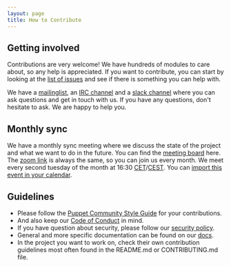 ```yaml
---
layout: page
title: How to Contribute
---
```


## Getting involved

Contributions are very welcome! We have hundreds of modules to care about, so any help is appreciated.
If you want to contribute, you can start by looking at the [list of issues](https://github.com/issues?q=is%3Aopen+is%3Aissue+user%3Avoxpupuli+archived%3Afalse+sort%3Acreated-desc) and see if there is something you can help with.

We have a [mailinglist](https://groups.io/g/voxpupuli/), an [IRC channel](ircs://irc.libera.chat:6697/voxpupuli) and a [slack channel](https://puppetcommunity.slack.com/messages/voxpupuli/) where you can ask questions and get in touch with us.
If you have any questions, don't hesitate to ask. We are happy to help you.

## Monthly sync

We have a monthly sync meeting where we discuss the state of the project and what we want to do in the future. You can find the [meeting board](https://github.com/orgs/voxpupuli/projects/10/) here. The [zoom link](https://perforce.zoom.us/j/92119937381?pwd=IK00nUw1GrmR9KNjtkbMSbQAzpboPu.1) is always the same, so you can join us every month. We meet every second tuesday of the month at 16:30 [CET](https://www.timeanddate.com/time/zones/cet)/[CEST](https://www.timeanddate.com/time/zones/cest). You can [import this event in your calendar](voxpupuli-monthly-sync.ics).

<p id="nextmeeting"></p>

## Guidelines

- Please follow the [Puppet Community Style Guide](https://puppet.com/docs/puppet/latest/style_guide.html) for your contributions.
- And also keep our [Code of Conduct](https://voxpupuli.org/coc/) in mind.
- If you have question about security, please follow our [security policy](https://voxpupuli.org/security/).
- General and more specific documentation can be found on our [docs](https://voxpupuli.org/docs/).
- In the project you want to work on, check their own contribution guidelines most often found in the README.md or CONTRIBUTING.md file.

<script src="https://momentjs.com/downloads/moment.min.js"></script>
<script src="https://momentjs.com/downloads/moment-timezone-with-data-10-year-range.js"></script>
<script type="application/javascript">
const myTimeZone = moment.tz.guess();
const eventTimeZone = "Europe/Berlin";

let nextMeeting = moment.tz(eventTimeZone).startOf('month').add(1, 'week').hours(16).minutes(30);
dayOffset = 2 - nextMeeting.day();
if (dayOffset < 0) dayOffset += 7;
nextMeeting.add(dayOffset, 'days');

if (nextMeeting.isBefore(moment.tz(eventTimeZone).subtract(1, 'hour'))) {
  nextMeeting = moment.tz(eventTimeZone).startOf('month').add(1, 'month').add(1, 'week').hours(16).minutes(30);
  dayOffset = 2 - nextMeeting.day();
  if (dayOffset < 0) dayOffset += 7;
  nextMeeting.add(dayOffset, 'days');
}

document.getElementById('nextmeeting').innerHTML += "Next monthly sync: " + nextMeeting.tz(myTimeZone).calendar() + " (" +
 nextMeeting.tz(myTimeZone).format() + ")";
</script>
